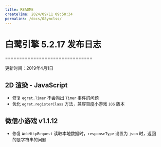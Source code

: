 ```yaml
---
title: README
createTime: 2024/09/11 09:50:34
permalink: /docs/08ynclss/
---
```

# 白鹭引擎 5.2.17 发布日志


===============================

更新时间：2019年4月1日

## 2D 渲染 - JavaScript 
* 修复 `egret.Timer` 不会抛出 `Timer` 事件的问题
* 优化 `egret.registerClass` 方法，兼容百度小游戏 `iOS` 版本

## 微信小游戏 v1.1.12
* 修复 `WebHttpRequest` 读取本地数据时，`responseType` 设置为 `json` 时，返回的是字符串的问题
